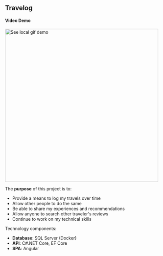 <h2>Travelog</h2>

<h4>Video Demo</h4>
<img src="./Demo.gif" alt="See local gif demo" height="500px">


<p>The <b>purpose</b> of this project is to:</p>
<ul>
    <li>Provide a means to log my travels over time</li>
    <li>Allow other people to do the same</li>
    <li>Be able to share my experiences and recommendations</li>
    <li>Allow anyone to search other traveler's reviews</li>
    <li>Continue to work on my technical skills</li>
</ul>

<p>Technology components:</p>
<ul>
    <li><b>Database</b>: SQL Server (Docker)</li>
    <li><b>API</b>: C#.NET Core, EF Core</li>
    <li><b>SPA</b>: Angular</li>
</ul>